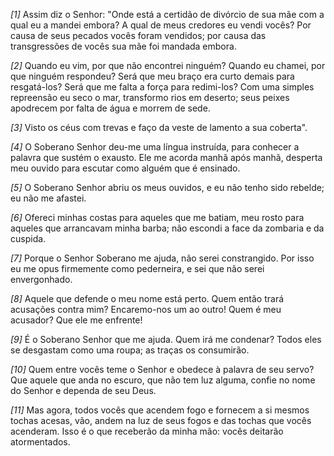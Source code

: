 *[1]* Assim diz o Senhor: "Onde está a certidão de divórcio de sua mãe com a qual eu a mandei embora? A qual de meus credores eu vendi vocês? Por causa de seus pecados vocês foram vendidos; por causa das transgressões de vocês sua mãe foi mandada embora.

*[2]* Quando eu vim, por que não encontrei ninguém? Quando eu chamei, por que ninguém respondeu? Será que meu braço era curto demais para resgatá-los? Será que me falta a força para redimi-los? Com uma simples repreensão eu seco o mar, transformo rios em deserto; seus peixes apodrecem por falta de água e morrem de sede.

*[3]* Visto os céus com trevas e faço da veste de lamento a sua coberta".

*[4]* O Soberano Senhor deu-me uma língua instruída, para conhecer a palavra que sustém o exausto. Ele me acorda manhã após manhã, desperta meu ouvido para escutar como alguém que é ensinado.

*[5]* O Soberano Senhor abriu os meus ouvidos, e eu não tenho sido rebelde; eu não me afastei.

*[6]* Ofereci minhas costas para aqueles que me batiam, meu rosto para aqueles que arrancavam minha barba; não escondi a face da zombaria e da cuspida.

*[7]* Porque o Senhor Soberano me ajuda, não serei constrangido. Por isso eu me opus firmemente como pederneira, e sei que não serei envergonhado.

*[8]* Aquele que defende o meu nome está perto. Quem então trará acusações contra mim? Encaremo-nos um ao outro! Quem é meu acusador? Que ele me enfrente!

*[9]* É o Soberano Senhor que me ajuda. Quem irá me condenar? Todos eles se desgastam como uma roupa; as traças os consumirão.

*[10]* Quem entre vocês teme o Senhor e obedece à palavra de seu servo? Que aquele que anda no escuro, que não tem luz alguma, confie no nome do Senhor e dependa de seu Deus.

*[11]* Mas agora, todos vocês que acendem fogo e fornecem a si mesmos tochas acesas, vão, andem na luz de seus fogos e das tochas que vocês acenderam. Isso é o que receberão da minha mão: vocês deitarão atormentados.


